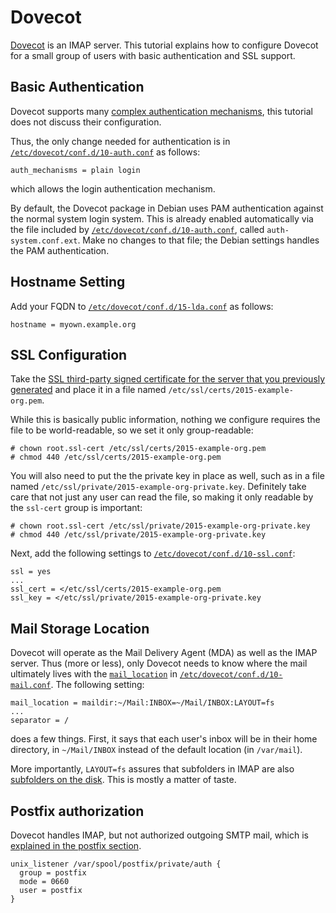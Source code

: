 # Dovecot

[Dovecot](http://wiki.dovecot.org/FrontPage) is an IMAP server.  This
tutorial explains how to configure Dovecot for a small group of users with
basic authentication and SSL support.

## Basic Authentication

Dovecot supports many
[complex authentication mechanisms](http://wiki2.dovecot.org/Authentication/Mechanisms),
this tutorial does not discuss their configuration.

Thus, the only change needed for authentication is in
[`/etc/dovecot/conf.d/10-auth.conf`](etc/dovecot/conf.d/10-auth.conf) as follows:

    auth_mechanisms = plain login

which allows the login authentication mechanism.

By default, the Dovecot package in Debian uses PAM authentication against the
normal system login system.  This is already enabled automatically via the
file included by
[`/etc/dovecot/conf.d/10-auth.conf`](etc/dovecot/conf.d/10-auth.conf), called
`auth-system.conf.ext`.  Make no changes to that file; the Debian settings
handles the PAM authentication.

## Hostname Setting

Add your FQDN to
[`/etc/dovecot/conf.d/15-lda.conf`](etc/dovecot/conf.d/15-lda.conf) as
follows:

    hostname = myown.example.org

## SSL Configuration

Take the
[SSL third-party signed certificate for the server that you previously generated](PrepWork.md#ssl-certificate)
and place it in a file named `/etc/ssl/certs/2015-example-org.pem`.

While this is basically public information, nothing we configure requires the
file to be world-readable, so we set it only group-readable:

    # chown root.ssl-cert /etc/ssl/certs/2015-example-org.pem
    # chmod 440 /etc/ssl/certs/2015-example-org.pem

You will also need to put the the private key in place as well, such as in a
file named `/etc/ssl/private/2015-example-org-private.key`.  Definitely take
care that not just any user can read the file, so making it only readable by
the `ssl-cert` group is important:

    # chown root.ssl-cert /etc/ssl/private/2015-example-org-private.key
    # chmod 440 /etc/ssl/private/2015-example-org-private.key

Next, add the following settings to
[`/etc/dovecot/conf.d/10-ssl.conf`](etc/dovecot/conf.d/10-ssl.conf):

    ssl = yes
    ...
    ssl_cert = </etc/ssl/certs/2015-example-org.pem
    ssl_key = </etc/ssl/private/2015-example-org-private.key

## Mail Storage Location

Dovecot will operate as the Mail Delivery Agent (MDA) as well as the IMAP
server.  Thus (more or less), only Dovecot needs to know where the mail
ultimately lives with the
[`mail_location`](http://wiki.dovecot.org/MailLocation) in
[`/etc/dovecot/conf.d/10-mail.conf`](etc/dovecot/conf.d/10-mail.conf).  The
following setting:

    mail_location = maildir:~/Mail:INBOX=~/Mail/INBOX:LAYOUT=fs
    ...
    separator = /
does a few things.  First, it says that each user's inbox will be in their
home directory, in `~/Mail/INBOX` instead of the default location (in
`/var/mail`).

More importantly, `LAYOUT=fs` assures that subfolders in IMAP are also
[subfolders on the disk](http://wiki.dovecot.org/MailboxFormat/Maildir#Directory_Structure).
This is mostly a matter of taste.


## Postfix authorization

Dovecot handles IMAP, but not authorized outgoing SMTP mail, which is
[explained in the postfix section](Postfix.md#Authorized-Outgoing-SMTP).

    unix_listener /var/spool/postfix/private/auth {
      group = postfix
      mode = 0660
      user = postfix
    }


